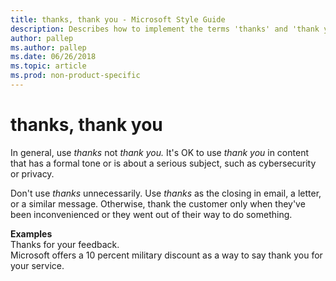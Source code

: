 ```yaml
---
title: thanks, thank you - Microsoft Style Guide
description: Describes how to implement the terms 'thanks' and 'thank you' in Microsoft content and provides examples of using these terms in content.
author: pallep
ms.author: pallep
ms.date: 06/26/2018
ms.topic: article
ms.prod: non-product-specific
---
```


# thanks, thank you

In general, use *thanks* not *thank you.* It's OK to use *thank you* in content that has a formal tone 
or is about a serious subject, such as cybersecurity or privacy.

Don't use *thanks* unnecessarily. Use *thanks* as the closing in email, a letter, or a similar message. 
Otherwise, thank the customer only when they've been inconvenienced or they went out of their way to do something.

**Examples**  
Thanks for your feedback.  
Microsoft offers a 10 percent military discount as a way to say thank you for your service. 
